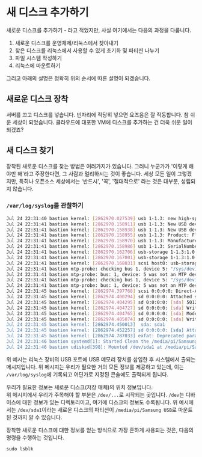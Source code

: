 # 새 디스크 추가하기

새로운 디스크를 추가하기 - 라고 적었지만, 사실 여기에서는 다음의 과정을 다룹니다.

1. 새로운 디스크를 운영체제/리눅스에서 찾아내기
1. 찾은 디스크를 리눅스에서 사용할 수 있게 초기화 및 파티션 나누기
1. 파일 시스템 작성하기
1. 리눅스에 마운트하기

그리고 아래의 설명은 정확히 위의 순서에 따른 설명이 되겠습니다.

## 새로운 디스크 장착

서버를 끄고 디스크를 넣습니다. 빈자리에 적당히 넣으면 요즈음은 잘 작동합니다. 참 쉬운 세상이 되었습니다.
클라우드에 대포한 VM에 디스크를 추가하는 건 더욱 쉬운 일이 되겠죠?

## 새 디스크 찾기

장착된 새로운 디스크를 찾는 방법은 여러가지가 있습니다. 그러니 누군가가 '이렇게 해야만 해'라고 주장한다면,
그 사람과 멀리하시는 것이 좋습니다. 세상 모든 일이 그렇겠지만, 특히나 오픈소스 세상에서는
'반드시', '꼭', '절대적으로' 라는 것은 대부분, 성립되지 않습니다.

### `/var/log/syslog`를 관찰하기

```bash
Jul 24 22:31:40 bastion kernel: [2862970.027539] usb 1-1.3: new high-speed USB device number 5 using dwc_otg
Jul 24 22:31:41 bastion kernel: [2862970.158911] usb 1-1.3: New USB device found, idVendor=090c, idProduct=1000, bcdDevice=11.00
Jul 24 22:31:41 bastion kernel: [2862970.158938] usb 1-1.3: New USB device strings: Mfr=1, Product=2, SerialNumber=3
Jul 24 22:31:41 bastion kernel: [2862970.158955] usb 1-1.3: Product: Flash Drive FIT
Jul 24 22:31:41 bastion kernel: [2862970.158970] usb 1-1.3: Manufacturer: Samsung
Jul 24 22:31:41 bastion kernel: [2862970.158986] usb 1-1.3: SerialNumber: 0373221010008377
Jul 24 22:31:41 bastion kernel: [2862970.162706] usb-storage 1-1.3:1.0: USB Mass Storage device detected
Jul 24 22:31:41 bastion kernel: [2862970.167001] usb-storage 1-1.3:1.0: Quirks match for vid 090c pid 1000: 400
Jul 24 22:31:41 bastion kernel: [2862970.168031] scsi host0: usb-storage 1-1.3:1.0
Jul 24 22:31:41 bastion mtp-probe: checking bus 1, device 5: "/sys/devices/platform/soc/3f980000.usb/usb1/1-1/1-1.3"
Jul 24 22:31:41 bastion mtp-probe: bus: 1, device: 5 was not an MTP device
Jul 24 22:31:41 bastion mtp-probe: checking bus 1, device 5: "/sys/devices/platform/soc/3f980000.usb/usb1/1-1/1-1.3"
Jul 24 22:31:41 bastion mtp-probe: bus: 1, device: 5 was not an MTP device
Jul 24 22:31:45 bastion kernel: [2862974.397768] scsi 0:0:0:0: Direct-Access     Samsung  Flash Drive FIT  1100 PQ: 0 ANSI: 6
Jul 24 22:31:45 bastion kernel: [2862974.400294] sd 0:0:0:0: Attached scsi generic sg0 type 0
Jul 24 22:31:45 bastion kernel: [2862974.404295] sd 0:0:0:0: [sda] 501253132 512-byte logical blocks: (257 GB/239 GiB)
Jul 24 22:31:45 bastion kernel: [2862974.404727] sd 0:0:0:0: [sda] Write Protect is off
Jul 24 22:31:45 bastion kernel: [2862974.404765] sd 0:0:0:0: [sda] Mode Sense: 43 00 00 00
Jul 24 22:31:45 bastion kernel: [2862974.405074] sd 0:0:0:0: [sda] Write cache: enabled, read cache: enabled, doesn't support DPO or FUA
Jul 24 22:31:45 bastion kernel: [2862974.450013]  sda: sda1
Jul 24 22:31:45 bastion kernel: [2862974.452257] sd 0:0:0:0: [sda] Attached SCSI removable disk
Jul 24 22:31:45 bastion kernel: [2862974.787033] exfat: Deprecated parameter 'namecase'
Jul 24 22:31:46 bastion systemd[1]: Started Clean the /media/pi/Samsung USB mount point.
Jul 24 22:31:46 bastion udisksd[398]: Mounted /dev/sda1 at /media/pi/Samsung USB on behalf of uid 1000
```

위 예시는 리눅스 장비의 USB 포트에 USB 메모리 장치를 삽입한 후 시스템에서 출되는 메시지입니다.
위 메시지는 우리가 필요한 거의 모든 정보를 제공하고 있는데, 이는 `/var/log/syslog`에 기록되고
어딘가로 지정된 콘솔에도 출력되게 됩니다.

우리가 필요한 정보는 새로운 디스크(저장 매체)의 위치 정보입니다.  
위 메시지에서 우리가 주목해야 할 부분은 `/dev/...`로 시작되는 곳입니다.
`/dev`는 디바이스에 대한 정보가 있는 디렉토리이고, 여기에 디스크의 정보도 수록됩니다.
위 예시에서는 `/dev/sda1`이라는 새로운 디스크의 파티션이 `/media/pi/Samsung USB`로 마운트된 것까지 알 수 있습니다.

장착한 새로운 디스크에 대한 정보를 얻는 방식으로 가장 흔하게 사용되는 것은, 다음의 명령을 수행하는 것입니다.

`sudo lsblk`

